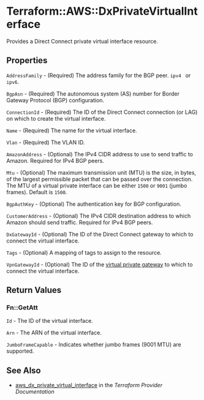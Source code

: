 # Terraform::AWS::DxPrivateVirtualInterface

Provides a Direct Connect private virtual interface resource.

## Properties

`AddressFamily` - (Required) The address family for the BGP peer. `ipv4 ` or `ipv6`.

`BgpAsn` - (Required) The autonomous system (AS) number for Border Gateway Protocol (BGP) configuration.

`ConnectionId` - (Required) The ID of the Direct Connect connection (or LAG) on which to create the virtual interface.

`Name` - (Required) The name for the virtual interface.

`Vlan` - (Required) The VLAN ID.

`AmazonAddress` - (Optional) The IPv4 CIDR address to use to send traffic to Amazon. Required for IPv4 BGP peers.

`Mtu` - (Optional) The maximum transmission unit (MTU) is the size, in bytes, of the largest permissible packet that can be passed over the connection.
The MTU of a virtual private interface can be either `1500` or `9001` (jumbo frames). Default is `1500`.

`BgpAuthKey` - (Optional) The authentication key for BGP configuration.

`CustomerAddress` - (Optional) The IPv4 CIDR destination address to which Amazon should send traffic. Required for IPv4 BGP peers.

`DxGatewayId` - (Optional) The ID of the Direct Connect gateway to which to connect the virtual interface.

`Tags` - (Optional) A mapping of tags to assign to the resource.

`VpnGatewayId` - (Optional) The ID of the [virtual private gateway](vpn_gateway.html) to which to connect the virtual interface.


## Return Values

### Fn::GetAtt

`Id` - The ID of the virtual interface.

`Arn` - The ARN of the virtual interface.

`JumboFrameCapable` - Indicates whether jumbo frames (9001 MTU) are supported.

## See Also

* [aws_dx_private_virtual_interface](https://www.terraform.io/docs/providers/aws/r/dx_private_virtual_interface.html) in the _Terraform Provider Documentation_